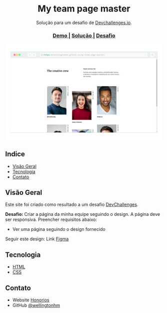 <h1 align="center">My team page master</h1>

<div align="center">
   Solução para um desafio de  <a href="http://devchallenges.io" target="_blank">Devchallenges.io</a>.
</div>

<div align="center">
  <h3>
    <a href="https://wellingtonhm.github.io/my-team-page-master/">
      Demo
    </a>
    <span> | </span>
    <a href="https://github.com/wellingtonhm/my-team-page-master">
      Solução
    </a>
    <span> | </span>
    <a href="https://devchallenges.io/challenges/hhmesazsqgKXrTkYkt0U">
      Desafio
    </a>
  </h3>
</div>

<!-- TABLE OF CONTENTS -->

![screenshot](https://raw.githubusercontent.com/wellingtonhm/my-team-page-master/master/src/my-team-page-master.png)

## Indice

- [Visão Geral](#visão-geral)
- [Tecnologia](#tecnologia)
- [Contato](#contato)

## Visão Geral

Este site foi criado como resultado a um desafio [DevChallenges](https://devchallenges.io/challenges).

**Desafio:** Criar a página da minha equipe seguindo o design. A página deve ser responsiva. Preencher requisitos abaixo:

- Ver uma página seguindo o design fornecido

Seguir este design: Link [Figma](https://www.figma.com/file/F8d1qJsorEdY47N74HLxQ4) 

## Tecnologia

- [HTML](https://developer.mozilla.org/pt-BR/docs/Web/HTML)
- [CSS](https://developer.mozilla.org/pt-BR/docs/Web/CSS)

## Contato

- Website [Honorios](https://honorios.com.br)
- GitHub [@wellingtonhm](https://github.com/wellingtonhm)
